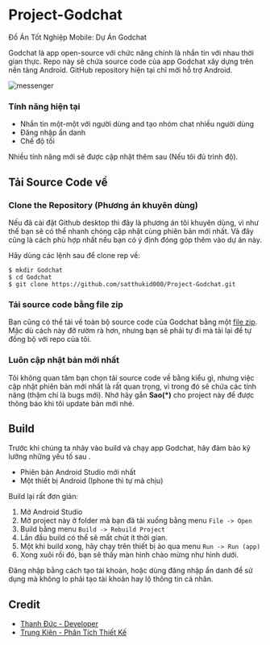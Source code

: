 # Project-Godchat
 Đồ Án Tốt Nghiệp Mobile: Dự Án Godchat

 Godchat là app open-source với chức năng chính là nhắn tin với nhau thời gian thực. Repo này sẽ chứa source code của app Godchat xây dựng trên nền tảng Android. GitHub repository hiện tại chỉ mới hỗ trợ Android.

![messenger](https://i.imgur.com/if6haHA.png)


### Tính năng hiện tại
- Nhắn tin một-một với người dùng and tạo nhóm chat nhiều người dùng
- Đăng nhập ẩn danh
- Chế độ tối



Nhiều tính năng mới sẽ được cập nhật thêm sau (Nếu tôi đủ trình độ).



## Tải Source Code về

### Clone the Repository (Phương án khuyên dùng)
Nếu đã cài đặt Github desktop thì đây là phương án tôi khuyên dùng, vì như thế bạn sẽ có thể nhanh chóng cập nhật cùng phiên bản mới nhất. Và đây cũng là cách phù hợp nhất nếu bạn có ý định đóng góp thêm vào dự án này. 

Hãy dùng các lệnh sau để clone rep về:

    $ mkdir Godchat
    $ cd Godchat
    $ git clone https://github.com/satthukid000/Project-Godchat.git

### Tải source code bằng file zip
Bạn cũng có thể tải về toàn bộ source code của Godchat bằng một [file zip](https://github.com/satthukid000/Project-Godchat/archive/refs/heads/main.zip). Mặc dù cách này đỡ rườm rà hơn, nhưng bạn sẽ phải tự đi mà tải lại để tự đồng bộ với repo của tôi. 

### Luôn cập nhật bản mới nhất
Tôi không quan tâm bạn chọn tải source code về bằng kiểu gì, nhưng việc cập nhật phiên bản mới nhất là rất quan trọng, vì trong đó sẽ chứa các tính năng (thậm chí là bugs mới). Nhớ hãy gắn **Sao(*)** cho project này để được thông báo khi tôi update bản mới nhé. 

## Build

Trước khi chúng ta nhảy vào build và chạy app Godchat, hãy đảm bảo kỹ lưỡng những yếu tố sau .

 - Phiên bản Android Studio mới nhất
 - Một thiết bị Android (Iphone thì tự mà chịu)

Build lại rất đơn giản:

 1. Mở Android Studio
 2. Mở project này ở folder mà bạn đã tải xuống bằng menu `File -> Open`
 3. Build bằng menu `Build -> Rebuild Project`
 4. Lần đầu build có thể sẽ mất chút ít thời gian. 
 5. Một khi build xong, hãy chạy trên thiết bị ảo qua menu `Run -> Run (app)`
 6. Xong xuôi rồi đó, bạn sẽ thấy màn hình chào mừng như hình dưới.

Đăng nhập bằng cách tạo tài khoản, hoặc dùng đăng nhập ẩn danh để sử dụng mà không lo phải tạo tài khoản hay lộ thông tin cá nhân.

## Credit

- [Thanh Đức - Developer](https://www.facebook.com/darkie2305/) 
- [Trung Kiên - Phân Tích Thiết Kế](https://www.facebook.com/profile.php?id=100021623772810)